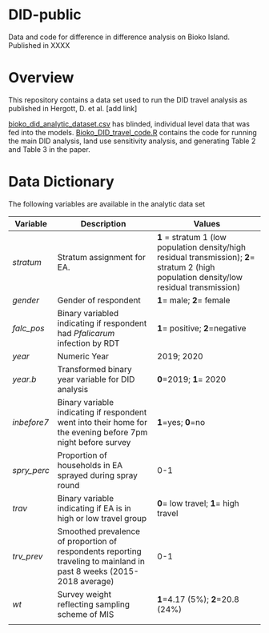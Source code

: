 # DID-public
Data and code for difference in difference analysis on Bioko Island. 
Published in XXXX

# Overview
This repository contains a data set used to run the DID travel analysis as published in Hergott, D. et al. [add link]

[bioko_did_analytic_dataset.csv](https://github.com/d-hergott/DID-public/blob/main/bioko_did_analytic_dataset.csv) has blinded, individual level data that was fed into the models. 
[Bioko_DID_travel_code.R](https://github.com/d-hergott/DID-public/blob/main/Bioko_DID_travel_code.R) contains the code for running the main DID analysis, land use sensitivity analysis, and generating Table 2 and Table 3 in the paper. 

# Data Dictionary
The following variables are available in the analytic data set

| Variable | Description                       |  Values     |
|----------|-----------------------------------|-------------|
| _stratum_  | Stratum assignment for EA.        | **1** = stratum 1 (low population density/high residual transmission); **2**= stratum 2 (high population density/low residual transmission)|
| _gender_   | Gender of respondent              | **1**= male; **2**= female
|_falc_pos_    | Binary variabled indicating if respondent had _Pfalicarum_ infection by RDT    | **1**= positive; **2**=negative|
|_year_  |Numeric Year  |2019; 2020|
|_year.b_|Transformed binary year variable for DID analysis| **0**=2019; **1**= 2020|
|_inbefore7_| Binary variable indicating if respondent went into their home for the evening before 7pm night before survey|**1**=yes; **0**=no|
|_spry_perc_| Proportion of households in EA sprayed during spray round|0-1|
|_trav_| Binary variable indicating if EA is in high or low travel group|**0**= low travel; **1**= high travel|
|_trv_prev_| Smoothed prevalence of proportion of respondents reporting traveling to mainland in past 8 weeks (2015-2018 average)|0-1|
|_wt_| Survey weight reflecting sampling scheme of MIS|**1**=4.17 (5%); **2**=20.8 (24%) |
||||

